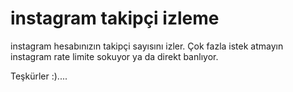 # instagram takipçi izleme

instagram hesabınızın takipçi sayısını izler.
Çok fazla istek atmayın instagram rate limite sokuyor ya da direkt banlıyor.

Teşkürler :)....
